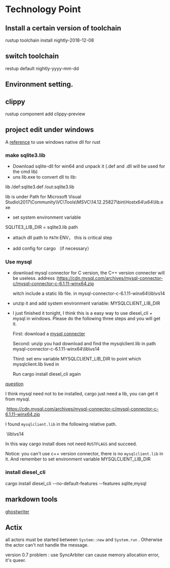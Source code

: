 # Technology Point

## Install a certain version of toolchain

rustup toolchain install nightly-2018-12-08

## switch toolchain

restup default nightly-yyyy-mm-dd

## Environment setting.

## clippy

rustup component add clippy-preview

## project edit under windows

A [reference](https://cmsd2.silvrback.com/rust-msvc) to use windows native dll for rust 

### make sqlite3.lib

+ Download sqlite-dll for win64 and unpack it (.def and .dll will be used for the cmd lib)
+ uns lib.exe to convert dll to lib:

lib /def:sqlite3.def /out:sqlite3.lib

lib is under Path for Microsoft Visual Studio\2017\Community\VC\Tools\MSVC\14.12.25827\bin\Hostx64\x64\lib.exe

+ set system environment variable

SQLITE3_LIB_DIR = sqlite3.lib path

+ attach dll path to `PATH` ENV， this is critical step

+ add config for cargo （if necessary）

### Use mysql

- download mysql connector for C version,  the C++ version connecter will be useless. address :https://cdn.mysql.com/archives/mysql-connector-c/mysql-connector-c-6.1.11-winx64.zip

  witch include a static lib file. in mysql-connector-c-6.1.11-winx64\lib\vs14

- unzip it and add system environment variable: MYSQLCLIENT_LIB_DIR

- I just finished it tonight, I think this is a easy way to use diesel_cli + mysql in windows. Please do the following three steps and you will get it.

  First: download a [mysql connecter](https://cdn.mysql.com/archives/mysql-connector-c/mysql-connector-c-6.1.11-winx64.zip)

  Second: unzip you had download and find the mysqlclient.lib in path mysql-connector-c-6.1.11-winx64\lib\vs14

  Third: set env variable MYSQLCLIENT_LIB_DIR to point which mysqlclient.lib lived in

  Run cargo install diesel_cli again

[question](https://stackoverflow.com/questions/54969208/how-to-link-mysql-client-installed-from-homebrew-with-diesel-cli)

I think mysql need not to be installed, cargo just need a lib, you can get it from mysql.

​    https://cdn.mysql.com/archives/mysql-connector-c/mysql-connector-c-6.1.11-winx64.zip

I found `mysqlclient.lib` in the following relative path.

​    \lib\vs14

In this way cargo install does not need `RUSTFLAGS` and succeed. 

Notice: you can't use c++ version connector,  there is no `mysqlclient.lib` in it.  And remember to set  environment variable MYSQLCLIENT_LIB_DIR

### install diesel_cli

cargo install diesel_cli --no-default-features --features sqlite,mysql



## markdown tools

[ghostwriter](https://github-production-release-asset-2e65be.s3.amazonaws.com/153566966/4ca08800-fc12-11e8-9dcd-05dbd0fd627d?X-Amz-Algorithm=AWS4-HMAC-SHA256&X-Amz-Credential=AKIAIWNJYAX4CSVEH53A%2F20190418%2Fus-east-1%2Fs3%2Faws4_request&X-Amz-Date=20190418T092952Z&X-Amz-Expires=300&X-Amz-Signature=f19ce5ab65a917d911512697b68708c0f09e683326108fabe603bb34ccde1dbe&X-Amz-SignedHeaders=host&actor_id=22697285&response-content-disposition=attachment%3B%20filename%3Dghostwriter_x64_installer.exe&response-content-type=application%2Foctet-stream)

## Actix

all actors must be started between `System::new` and `System.run` . Otherwise the actor can't not handle the message.

version 0.7 problem :
use SyncArbiter can cause memory allocation error, it's queer.




